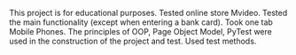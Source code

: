 This project is for educational purposes.
Tested online store Mvideo.
Tested the main functionality (except when entering a bank card). Took one tab Mobile Phones.
The principles of OOP, Page Object Model, PyTest were used in the construction of the project and test.
Used test methods.
